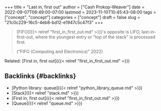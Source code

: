 +++
title = "Last in, first out"
author = ["Cash Prokop-Weaver"]
date = 2022-09-07T06:49:00-07:00
lastmod = 2023-11-10T10:45:43-08:00
tags = ["concept", "concept"]
categories = ["concept"]
draft = false
slug = "21c0c229-16c5-4eb8-bd12-e1947c5c47f3"
+++

> [FIFO]({{< relref "first_in_first_out.md" >}})'s opposite is LIFO, last-in-first-out, where the youngest entry or "top of the stack" is processed first.
>
> (“FIFO (Computing and Electronics)” 2022)

Related: [First in, first out]({{< relref "first_in_first_out.md" >}})


## Backlinks {#backlinks}

-   [Python library: queue]({{< relref "python_library_queue.md" >}})
-   [Stack]({{< relref "stack.md" >}})
-   [First in, first out]({{< relref "first_in_first_out.md" >}})
-   [Queue]({{< relref "queue.md" >}})
